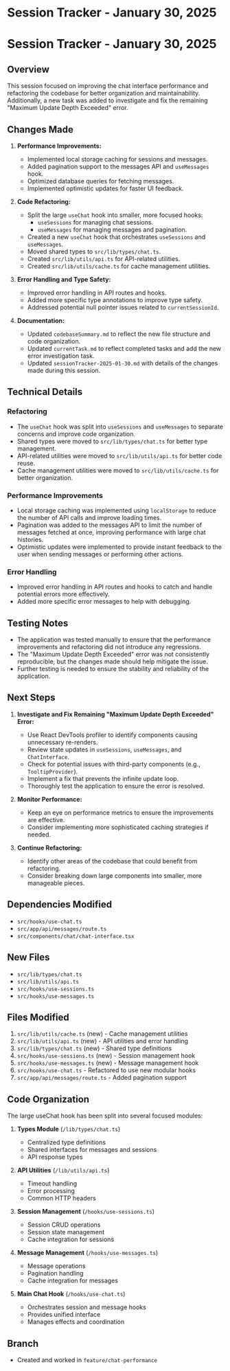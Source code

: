 # Session Tracker - January 30, 2025

# Session Tracker - January 30, 2025

## Overview

This session focused on improving the chat interface performance and refactoring the codebase for better organization and maintainability. Additionally, a new task was added to investigate and fix the remaining "Maximum Update Depth Exceeded" error.

## Changes Made

1. **Performance Improvements:**
    - Implemented local storage caching for sessions and messages.
    - Added pagination support to the messages API and `useMessages` hook.
    - Optimized database queries for fetching messages.
    - Implemented optimistic updates for faster UI feedback.

2. **Code Refactoring:**
    - Split the large `useChat` hook into smaller, more focused hooks:
        - `useSessions` for managing chat sessions.
        - `useMessages` for managing messages and pagination.
    - Created a new `useChat` hook that orchestrates `useSessions` and `useMessages`.
    - Moved shared types to `src/lib/types/chat.ts`.
    - Created `src/lib/utils/api.ts` for API-related utilities.
    - Created `src/lib/utils/cache.ts` for cache management utilities.

3. **Error Handling and Type Safety:**
    - Improved error handling in API routes and hooks.
    - Added more specific type annotations to improve type safety.
    - Addressed potential null pointer issues related to `currentSessionId`.

4. **Documentation:**
    - Updated `codebaseSummary.md` to reflect the new file structure and code organization.
    - Updated `currentTask.md` to reflect completed tasks and add the new error investigation task.
    - Updated `sessionTracker-2025-01-30.md` with details of the changes made during this session.

## Technical Details

### Refactoring

- The `useChat` hook was split into `useSessions` and `useMessages` to separate concerns and improve code organization.
- Shared types were moved to `src/lib/types/chat.ts` for better type management.
- API-related utilities were moved to `src/lib/utils/api.ts` for better code reuse.
- Cache management utilities were moved to `src/lib/utils/cache.ts` for better organization.

### Performance Improvements

- Local storage caching was implemented using `localStorage` to reduce the number of API calls and improve loading times.
- Pagination was added to the messages API to limit the number of messages fetched at once, improving performance with large chat histories.
- Optimistic updates were implemented to provide instant feedback to the user when sending messages or performing other actions.

### Error Handling

- Improved error handling in API routes and hooks to catch and handle potential errors more effectively.
- Added more specific error messages to help with debugging.

## Testing Notes

- The application was tested manually to ensure that the performance improvements and refactoring did not introduce any regressions.
- The "Maximum Update Depth Exceeded" error was not consistently reproducible, but the changes made should help mitigate the issue.
- Further testing is needed to ensure the stability and reliability of the application.

## Next Steps

1. **Investigate and Fix Remaining "Maximum Update Depth Exceeded" Error:**
    - Use React DevTools profiler to identify components causing unnecessary re-renders.
    - Review state updates in `useSessions`, `useMessages`, and `ChatInterface`.
    - Check for potential issues with third-party components (e.g., `TooltipProvider`).
    - Implement a fix that prevents the infinite update loop.
    - Thoroughly test the application to ensure the error is resolved.

2. **Monitor Performance:**
    - Keep an eye on performance metrics to ensure the improvements are effective.
    - Consider implementing more sophisticated caching strategies if needed.

3. **Continue Refactoring:**
    - Identify other areas of the codebase that could benefit from refactoring.
    - Consider breaking down large components into smaller, more manageable pieces.

## Dependencies Modified

- `src/hooks/use-chat.ts`
- `src/app/api/messages/route.ts`
- `src/components/chat/chat-interface.tsx`

## New Files

- `src/lib/types/chat.ts`
- `src/lib/utils/api.ts`
- `src/hooks/use-sessions.ts`
- `src/hooks/use-messages.ts`

## Files Modified

1. `src/lib/utils/cache.ts` (new) - Cache management utilities
2. `src/lib/utils/api.ts` (new) - API utilities and error handling
3. `src/lib/types/chat.ts` (new) - Shared type definitions
4. `src/hooks/use-sessions.ts` (new) - Session management hook
5. `src/hooks/use-messages.ts` (new) - Message management hook
6. `src/hooks/use-chat.ts` - Refactored to use new modular hooks
7. `src/app/api/messages/route.ts` - Added pagination support

## Code Organization

The large useChat hook has been split into several focused modules:

1. **Types Module** (`/lib/types/chat.ts`)
   - Centralized type definitions
   - Shared interfaces for messages and sessions
   - API response types

2. **API Utilities** (`/lib/utils/api.ts`)
   - Timeout handling
   - Error processing
   - Common HTTP headers

3. **Session Management** (`/hooks/use-sessions.ts`)
   - Session CRUD operations
   - Session state management
   - Cache integration for sessions

4. **Message Management** (`/hooks/use-messages.ts`)
   - Message operations
   - Pagination handling
   - Cache integration for messages

5. **Main Chat Hook** (`/hooks/use-chat.ts`)
   - Orchestrates session and message hooks
   - Provides unified interface
   - Manages effects and coordination

## Branch

- Created and worked in `feature/chat-performance`